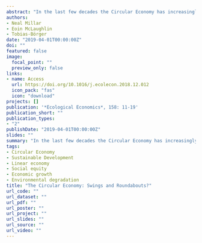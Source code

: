 ```yaml
---
abstract: "In the last few decades the Circular Economy has increasingly been advertised as an economic model that can replace the current “linear” economy whilst addressing the issues of environmental deterioration, social equity and long-term economic growth with the explicit suggestion that it can serve as a tool for Sustainable Development. However, despite the individual prominence of the Circular Economy and Sustainable Development in the academic and wider literature, the exact relationship between the two concepts has neither been thoroughly defined nor explored. The consequent result is various inconsistencies occurring across the literature regarding how the Circular Economy can serve as a tool for Sustainable Development and an incomplete understanding of how its long-term effects differ from those of the “linear” economy. A literature review was conducted to interpret the current conceptual relationship between the Circular Economy and Sustainable Development. The review highlights numerous challenges concerning conceptual definition, economic growth and implementation that inhibit the use of the Circular Economy as a tool for Sustainable Development in its current form. The review concludes by providing suggestions for how research concerning the Circular Economy should proceed if it is to provide a potential approach for achieving Sustainable Development."
authors:
- Neal Millar
- Eoin McLaughlin
- Tobias-Börger
date: "2019-04-01T00:00:00Z"
doi: ""
featured: false
image:
  focal_point: ""
  preview_only: false
links:
- name: Access
  url: https://doi.org/10.1016/j.ecolecon.2018.12.012
  icon_pack: "fas"
  icon: "download"
projects: []
publication: '*Ecological Economics*, 158: 11-19'
publication_short: ""
publication_types:
- "2"
publishDate: "2019-04-01T00:00:00Z"
slides: ""
summary: "In the last few decades the Circular Economy has increasingly been advertised as an economic model that can replace the current “linear” economy whilst addressing the issues of environmental deterioration, social equity and long-term economic growth with the explicit suggestion that it can serve as a tool for Sustainable Development. However, despite the individual prominence of the Circular Economy and Sustainable Development in the academic and wider literature, the exact relationship between the two concepts has neither been thoroughly defined nor explored. The consequent result is various inconsistencies occurring across the literature regarding how the Circular Economy can serve as a tool for Sustainable Development and an incomplete understanding of how its long-term effects differ from those of the “linear” economy. A literature review was conducted to interpret the current conceptual relationship between the Circular Economy and Sustainable Development. The review highlights numerous challenges concerning conceptual definition, economic growth and implementation that inhibit the use of the Circular Economy as a tool for Sustainable Development in its current form. The review concludes by providing suggestions for how research concerning the Circular Economy should proceed if it is to provide a potential approach for achieving Sustainable Development."
tags:
- Circular Economy
- Sustainable Development
- Linear economy
- Social equity
- Economic growth
- Environmental degradation
title: "The Circular Economy: Swings and Roundabouts?"
url_code: ""
url_dataset: ""
url_pdf: ""
url_poster: ""
url_project: ""
url_slides: ""
url_source: ""
url_video: ""
---
```

